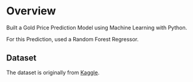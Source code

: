 # Overview

Built a Gold Price Prediction Model using Machine Learning with Python. 

For this Prediction, used a Random Forest Regressor.

## Dataset

The dataset is originally from [Kaggle](https://www.kaggle.com/datasets/altruistdelhite04/gold-price-data).
